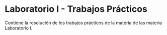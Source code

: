# Laboratorio I - Trabajos Prácticos
Contiene la resolución de los trabajos prácticos de la materia de las materia Laboratorio I.
